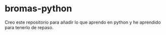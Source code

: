 # bromas-python
Creo este repositorio para añadir lo que aprendo en python y he aprendido para tenerlo de repaso.
